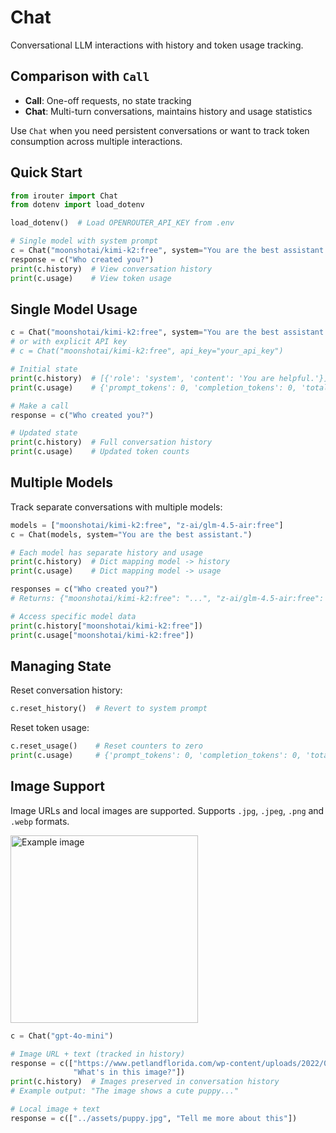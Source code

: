 # Chat

Conversational LLM interactions with history and token usage tracking.

## Comparison with `Call`

- **Call**: One-off requests, no state tracking
- **Chat**: Multi-turn conversations, maintains history and usage statistics

Use `Chat` when you need persistent conversations or want to track token consumption across multiple interactions.

## Quick Start

```python
from irouter import Chat
from dotenv import load_dotenv

load_dotenv()  # Load OPENROUTER_API_KEY from .env

# Single model with system prompt
c = Chat("moonshotai/kimi-k2:free", system="You are the best assistant.")
response = c("Who created you?")
print(c.history)  # View conversation history
print(c.usage)    # View token usage
```

## Single Model Usage

```python
c = Chat("moonshotai/kimi-k2:free", system="You are the best assistant in the world.")
# or with explicit API key
# c = Chat("moonshotai/kimi-k2:free", api_key="your_api_key")

# Initial state
print(c.history)  # [{'role': 'system', 'content': 'You are helpful.'}]
print(c.usage)    # {'prompt_tokens': 0, 'completion_tokens': 0, 'total_tokens': 0}

# Make a call
response = c("Who created you?")

# Updated state
print(c.history)  # Full conversation history
print(c.usage)    # Updated token counts
```

## Multiple Models

Track separate conversations with multiple models:

```python
models = ["moonshotai/kimi-k2:free", "z-ai/glm-4.5-air:free"]
c = Chat(models, system="You are the best assistant.")

# Each model has separate history and usage
print(c.history)  # Dict mapping model -> history
print(c.usage)    # Dict mapping model -> usage

responses = c("Who created you?")
# Returns: {"moonshotai/kimi-k2:free": "...", "z-ai/glm-4.5-air:free": "..."}

# Access specific model data
print(c.history["moonshotai/kimi-k2:free"])
print(c.usage["moonshotai/kimi-k2:free"])
```

## Managing State

Reset conversation history:

```python
c.reset_history()  # Revert to system prompt
```

Reset token usage:

```python
c.reset_usage()    # Reset counters to zero
print(c.usage)     # {'prompt_tokens': 0, 'completion_tokens': 0, 'total_tokens': 0}
```

## Image Support

Image URLs and local images are supported. Supports `.jpg`, `.jpeg`, `.png` and `.webp` formats.

<img src="https://www.petlandflorida.com/wp-content/uploads/2022/04/shutterstock_1290320698-1-scaled.jpg" alt="Example image" width="300">

```python
c = Chat("gpt-4o-mini")

# Image URL + text (tracked in history)
response = c(["https://www.petlandflorida.com/wp-content/uploads/2022/04/shutterstock_1290320698-1-scaled.jpg", 
              "What's in this image?"])
print(c.history)  # Images preserved in conversation history
# Example output: "The image shows a cute puppy..."

# Local image + text
response = c(["../assets/puppy.jpg", "Tell me more about this"])
```
